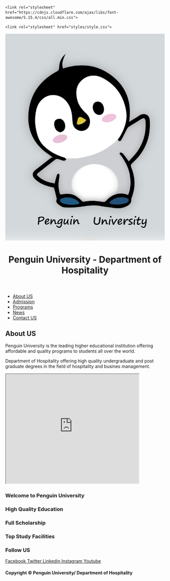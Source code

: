 <html lang="en">
 
<head>
  <meta charset="UTF-8">
  <meta name="viewport" content="width=device-width, initial-scale=1.0">
  <title>Hospitality Department/Penguin University | HOME</title>
    <link rel="shortcut icon" type="images" href="images/logo.png">
 
  <!-- font awesome cdn link  -->
    <link rel="stylesheet" href="https://cdnjs.cloudflare.com/ajax/libs/font-awesome/5.15.4/css/all.min.css">
 <!-- custom css file link  -->
    <link rel="stylesheet" href="styles/style.css">
 
</head>
 
<body>
 
<div class="container">
<header>
  <img class="smaller-image" src="images/logo.png" alt="">
 <h1>Penguin University - Department of Hospitality </h1>
</header>
 
 <nav>
 <ul>
 <li><a href="#">About US</a></li>
 <li><a href="#">Admission</a></li>
 <li><a href="#">Programs</a></li>
 <li><a href="#">News</a></li>
 <li><a href="#">Contact US</a></li>
 </ul>
</nav>
<article>
 <h2>About US</h2>
 <p>Penguin University is the leading higher educational institution offering affordable and quality programs to students all over the world. </p>
 <p>Department of Hospitality offering high quality undergraduate and post graduate degrees in the field of hospitality and busines management. </p>
</article>
 
<iframe width="420" height="345" src="https://www.youtube.com/embed/ijmgS6L6bt4">
</iframe>
 
<div id="slideshow">
      <div class="slide-wrapper">
        <div class="slide"><h3 class="slide-number">Welcome to Penguin University</h3></div>
        <div class="slide"><h3 class="slide-number">High Quality Education</h3></div>
        <div class="slide"><h3 class="slide-number">Full Scholarship</h3></div>
        <div class="slide"><h3 class="slide-number">Top Study Facilities</h3></div>
      </div>
 </div>

     
 
<footer> 
 <h3>Follow US</h3>
                <a href="https://www.facebook.com"> <i class="fab fa-facebook-f"></i> Facebook </a>
                <a href="https://www.twitter.com"> <i class="fab fa-twitter"></i> Twitter </a>
                <a href="https://www.linkedin.com"> <i class="fab fa-linkedin"></i> Linkedin </a>
                <a href="https://www.instagram.com"> <i class="fab fa-instagram"></i> Instagram </a>
                <a href="https://www.youtube.com"> <i class="fab fa-youtube"></i> Youtube </a>
 </footer>
 
 <h4> Copyright &copy; Penguin University/ Department of Hospitality </h4>
 
 </div>
 </body></html>
